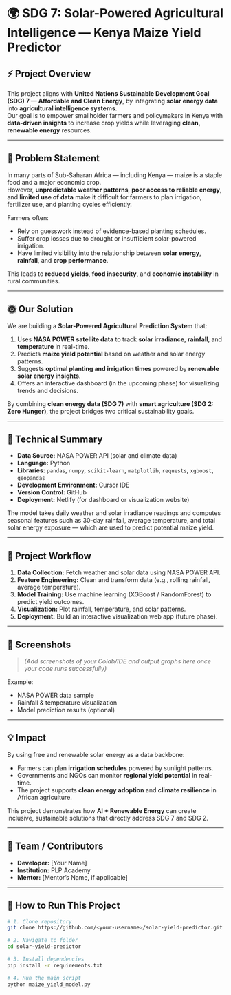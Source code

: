 # 🌍 SDG 7: Solar-Powered Agricultural Intelligence — Kenya Maize Yield Predictor

## ⚡ Project Overview

This project aligns with **United Nations Sustainable Development Goal (SDG) 7 — Affordable and Clean Energy**, by integrating **solar energy data** into **agricultural intelligence systems**.  
Our goal is to empower smallholder farmers and policymakers in Kenya with **data-driven insights** to increase crop yields while leveraging **clean, renewable energy** resources.

---

## 🚜 Problem Statement

In many parts of Sub-Saharan Africa — including Kenya — maize is a staple food and a major economic crop.  
However, **unpredictable weather patterns**, **poor access to reliable energy**, and **limited use of data** make it difficult for farmers to plan irrigation, fertilizer use, and planting cycles efficiently.

Farmers often:
- Rely on guesswork instead of evidence-based planting schedules.
- Suffer crop losses due to drought or insufficient solar-powered irrigation.
- Have limited visibility into the relationship between **solar energy**, **rainfall**, and **crop performance**.

This leads to **reduced yields**, **food insecurity**, and **economic instability** in rural communities.

---

## 🌞 Our Solution

We are building a **Solar-Powered Agricultural Prediction System** that:
1. Uses **NASA POWER satellite data** to track **solar irradiance**, **rainfall**, and **temperature** in real-time.  
2. Predicts **maize yield potential** based on weather and solar energy patterns.  
3. Suggests **optimal planting and irrigation times** powered by **renewable solar energy insights**.  
4. Offers an interactive dashboard (in the upcoming phase) for visualizing trends and decisions.

By combining **clean energy data (SDG 7)** with **smart agriculture (SDG 2: Zero Hunger)**, the project bridges two critical sustainability goals.

---

## 🧠 Technical Summary

- **Data Source:** NASA POWER API (solar and climate data)
- **Language:** Python  
- **Libraries:** `pandas`, `numpy`, `scikit-learn`, `matplotlib`, `requests`, `xgboost`, `geopandas`
- **Development Environment:** Cursor IDE  
- **Version Control:** GitHub  
- **Deployment:** Netlify (for dashboard or visualization website)

The model takes daily weather and solar irradiance readings and computes seasonal features such as 30-day rainfall, average temperature, and total solar energy exposure — which are used to predict potential maize yield.

---

## 🧩 Project Workflow

1. **Data Collection:** Fetch weather and solar data using NASA POWER API.  
2. **Feature Engineering:** Clean and transform data (e.g., rolling rainfall, average temperature).  
3. **Model Training:** Use machine learning (XGBoost / RandomForest) to predict yield outcomes.  
4. **Visualization:** Plot rainfall, temperature, and solar patterns.  
5. **Deployment:** Build an interactive visualization web app (future phase).

---

## 📸 Screenshots

> _(Add screenshots of your Colab/IDE and output graphs here once your code runs successfully)_

Example:
- NASA POWER data sample
- Rainfall & temperature visualization
- Model prediction results (optional)

---

## 💡 Impact

By using free and renewable solar energy as a data backbone:
- Farmers can plan **irrigation schedules** powered by sunlight patterns.  
- Governments and NGOs can monitor **regional yield potential** in real-time.  
- The project supports **clean energy adoption** and **climate resilience** in African agriculture.

This project demonstrates how **AI + Renewable Energy** can create inclusive, sustainable solutions that directly address SDG 7 and SDG 2.

---

## 🧭 Team / Contributors
- **Developer:** [Your Name]  
- **Institution:** PLP Academy  
- **Mentor:** [Mentor’s Name, if applicable]  

---

## 🚀 How to Run This Project

```bash
# 1. Clone repository
git clone https://github.com/<your-username>/solar-yield-predictor.git

# 2. Navigate to folder
cd solar-yield-predictor

# 3. Install dependencies
pip install -r requirements.txt

# 4. Run the main script
python maize_yield_model.py
